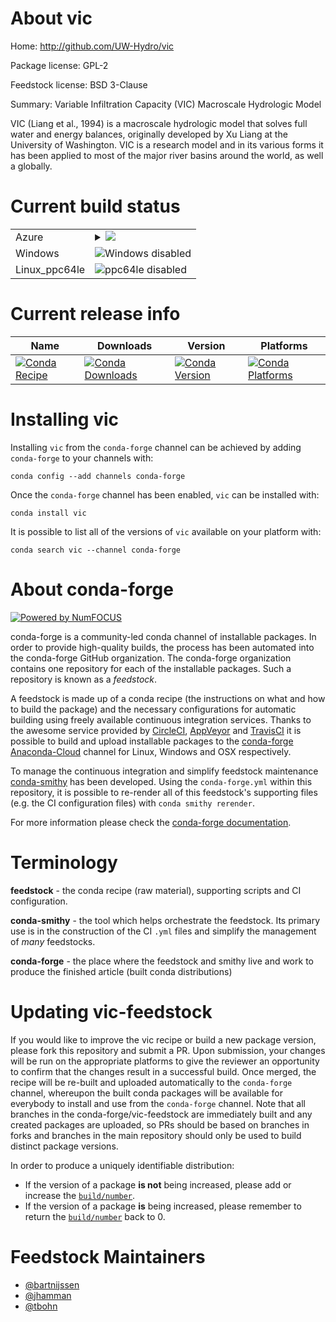 About vic
=========

Home: http://github.com/UW-Hydro/vic

Package license: GPL-2

Feedstock license: BSD 3-Clause

Summary: Variable Infiltration Capacity (VIC) Macroscale Hydrologic Model

VIC (Liang et al., 1994) is a macroscale hydrologic model that solves full
water and energy balances, originally developed by Xu Liang at the University
of Washington. VIC is a research model and in its various forms it has been
applied to most of the major river basins around the world, as well a
globally.


Current build status
====================


<table>
    
  <tr>
    <td>Azure</td>
    <td>
      <details>
        <summary>
          <a href="https://dev.azure.com/conda-forge/feedstock-builds/_build/latest?definitionId=3640&branchName=master">
            <img src="https://dev.azure.com/conda-forge/feedstock-builds/_apis/build/status/vic-feedstock?branchName=master">
          </a>
        </summary>
        <table>
          <thead><tr><th>Variant</th><th>Status</th></tr></thead>
          <tbody><tr>
              <td>linux_python2.7</td>
              <td>
                <a href="https://dev.azure.com/conda-forge/feedstock-builds/_build/latest?definitionId=3640&branchName=master">
                  <img src="https://dev.azure.com/conda-forge/feedstock-builds/_apis/build/status/vic-feedstock?branchName=master&jobName=linux&configuration=linux_python2.7" alt="variant">
                </a>
              </td>
            </tr><tr>
              <td>linux_python3.6</td>
              <td>
                <a href="https://dev.azure.com/conda-forge/feedstock-builds/_build/latest?definitionId=3640&branchName=master">
                  <img src="https://dev.azure.com/conda-forge/feedstock-builds/_apis/build/status/vic-feedstock?branchName=master&jobName=linux&configuration=linux_python3.6" alt="variant">
                </a>
              </td>
            </tr><tr>
              <td>linux_python3.7</td>
              <td>
                <a href="https://dev.azure.com/conda-forge/feedstock-builds/_build/latest?definitionId=3640&branchName=master">
                  <img src="https://dev.azure.com/conda-forge/feedstock-builds/_apis/build/status/vic-feedstock?branchName=master&jobName=linux&configuration=linux_python3.7" alt="variant">
                </a>
              </td>
            </tr><tr>
              <td>osx_fortran_compiler_version4python2.7</td>
              <td>
                <a href="https://dev.azure.com/conda-forge/feedstock-builds/_build/latest?definitionId=3640&branchName=master">
                  <img src="https://dev.azure.com/conda-forge/feedstock-builds/_apis/build/status/vic-feedstock?branchName=master&jobName=osx&configuration=osx_fortran_compiler_version4python2.7" alt="variant">
                </a>
              </td>
            </tr><tr>
              <td>osx_fortran_compiler_version4python3.6</td>
              <td>
                <a href="https://dev.azure.com/conda-forge/feedstock-builds/_build/latest?definitionId=3640&branchName=master">
                  <img src="https://dev.azure.com/conda-forge/feedstock-builds/_apis/build/status/vic-feedstock?branchName=master&jobName=osx&configuration=osx_fortran_compiler_version4python3.6" alt="variant">
                </a>
              </td>
            </tr><tr>
              <td>osx_fortran_compiler_version4python3.7</td>
              <td>
                <a href="https://dev.azure.com/conda-forge/feedstock-builds/_build/latest?definitionId=3640&branchName=master">
                  <img src="https://dev.azure.com/conda-forge/feedstock-builds/_apis/build/status/vic-feedstock?branchName=master&jobName=osx&configuration=osx_fortran_compiler_version4python3.7" alt="variant">
                </a>
              </td>
            </tr><tr>
              <td>osx_fortran_compiler_version7python2.7</td>
              <td>
                <a href="https://dev.azure.com/conda-forge/feedstock-builds/_build/latest?definitionId=3640&branchName=master">
                  <img src="https://dev.azure.com/conda-forge/feedstock-builds/_apis/build/status/vic-feedstock?branchName=master&jobName=osx&configuration=osx_fortran_compiler_version7python2.7" alt="variant">
                </a>
              </td>
            </tr><tr>
              <td>osx_fortran_compiler_version7python3.6</td>
              <td>
                <a href="https://dev.azure.com/conda-forge/feedstock-builds/_build/latest?definitionId=3640&branchName=master">
                  <img src="https://dev.azure.com/conda-forge/feedstock-builds/_apis/build/status/vic-feedstock?branchName=master&jobName=osx&configuration=osx_fortran_compiler_version7python3.6" alt="variant">
                </a>
              </td>
            </tr><tr>
              <td>osx_fortran_compiler_version7python3.7</td>
              <td>
                <a href="https://dev.azure.com/conda-forge/feedstock-builds/_build/latest?definitionId=3640&branchName=master">
                  <img src="https://dev.azure.com/conda-forge/feedstock-builds/_apis/build/status/vic-feedstock?branchName=master&jobName=osx&configuration=osx_fortran_compiler_version7python3.7" alt="variant">
                </a>
              </td>
            </tr>
          </tbody>
        </table>
      </details>
    </td>
  </tr>
  <tr>
    <td>Windows</td>
    <td>
      <img src="https://img.shields.io/badge/Windows-disabled-lightgrey.svg" alt="Windows disabled">
    </td>
  </tr>
  <tr>
    <td>Linux_ppc64le</td>
    <td>
      <img src="https://img.shields.io/badge/ppc64le-disabled-lightgrey.svg" alt="ppc64le disabled">
    </td>
  </tr>
</table>

Current release info
====================

| Name | Downloads | Version | Platforms |
| --- | --- | --- | --- |
| [![Conda Recipe](https://img.shields.io/badge/recipe-vic-green.svg)](https://anaconda.org/conda-forge/vic) | [![Conda Downloads](https://img.shields.io/conda/dn/conda-forge/vic.svg)](https://anaconda.org/conda-forge/vic) | [![Conda Version](https://img.shields.io/conda/vn/conda-forge/vic.svg)](https://anaconda.org/conda-forge/vic) | [![Conda Platforms](https://img.shields.io/conda/pn/conda-forge/vic.svg)](https://anaconda.org/conda-forge/vic) |

Installing vic
==============

Installing `vic` from the `conda-forge` channel can be achieved by adding `conda-forge` to your channels with:

```
conda config --add channels conda-forge
```

Once the `conda-forge` channel has been enabled, `vic` can be installed with:

```
conda install vic
```

It is possible to list all of the versions of `vic` available on your platform with:

```
conda search vic --channel conda-forge
```


About conda-forge
=================

[![Powered by NumFOCUS](https://img.shields.io/badge/powered%20by-NumFOCUS-orange.svg?style=flat&colorA=E1523D&colorB=007D8A)](http://numfocus.org)

conda-forge is a community-led conda channel of installable packages.
In order to provide high-quality builds, the process has been automated into the
conda-forge GitHub organization. The conda-forge organization contains one repository
for each of the installable packages. Such a repository is known as a *feedstock*.

A feedstock is made up of a conda recipe (the instructions on what and how to build
the package) and the necessary configurations for automatic building using freely
available continuous integration services. Thanks to the awesome service provided by
[CircleCI](https://circleci.com/), [AppVeyor](https://www.appveyor.com/)
and [TravisCI](https://travis-ci.org/) it is possible to build and upload installable
packages to the [conda-forge](https://anaconda.org/conda-forge)
[Anaconda-Cloud](https://anaconda.org/) channel for Linux, Windows and OSX respectively.

To manage the continuous integration and simplify feedstock maintenance
[conda-smithy](https://github.com/conda-forge/conda-smithy) has been developed.
Using the ``conda-forge.yml`` within this repository, it is possible to re-render all of
this feedstock's supporting files (e.g. the CI configuration files) with ``conda smithy rerender``.

For more information please check the [conda-forge documentation](https://conda-forge.org/docs/).

Terminology
===========

**feedstock** - the conda recipe (raw material), supporting scripts and CI configuration.

**conda-smithy** - the tool which helps orchestrate the feedstock.
                   Its primary use is in the construction of the CI ``.yml`` files
                   and simplify the management of *many* feedstocks.

**conda-forge** - the place where the feedstock and smithy live and work to
                  produce the finished article (built conda distributions)


Updating vic-feedstock
======================

If you would like to improve the vic recipe or build a new
package version, please fork this repository and submit a PR. Upon submission,
your changes will be run on the appropriate platforms to give the reviewer an
opportunity to confirm that the changes result in a successful build. Once
merged, the recipe will be re-built and uploaded automatically to the
`conda-forge` channel, whereupon the built conda packages will be available for
everybody to install and use from the `conda-forge` channel.
Note that all branches in the conda-forge/vic-feedstock are
immediately built and any created packages are uploaded, so PRs should be based
on branches in forks and branches in the main repository should only be used to
build distinct package versions.

In order to produce a uniquely identifiable distribution:
 * If the version of a package **is not** being increased, please add or increase
   the [``build/number``](https://conda.io/docs/user-guide/tasks/build-packages/define-metadata.html#build-number-and-string).
 * If the version of a package **is** being increased, please remember to return
   the [``build/number``](https://conda.io/docs/user-guide/tasks/build-packages/define-metadata.html#build-number-and-string)
   back to 0.

Feedstock Maintainers
=====================

* [@bartnijssen](https://github.com/bartnijssen/)
* [@jhamman](https://github.com/jhamman/)
* [@tbohn](https://github.com/tbohn/)

